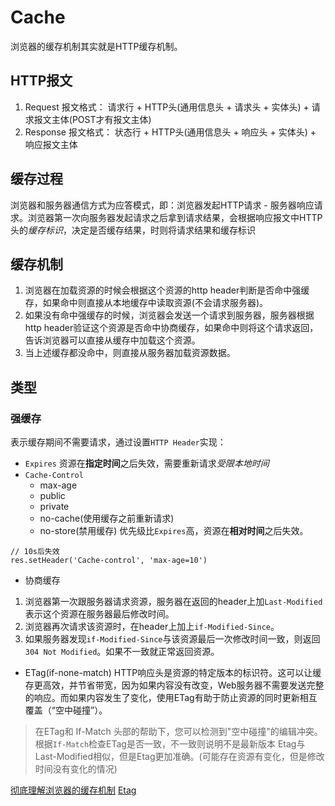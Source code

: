 # Cache
浏览器的缓存机制其实就是HTTP缓存机制。

## HTTP报文
1. Request
报文格式：
请求行 + HTTP头(通用信息头 + 请求头 + 实体头) + 请求报文主体(POST才有报文主体)
2. Response
报文格式：
状态行 + HTTP头(通用信息头 + 响应头 + 实体头) + 响应报文主体

## 缓存过程
浏览器和服务器通信方式为应答模式，即：浏览器发起HTTP请求 - 服务器响应请求。浏览器第一次向服务器发起请求之后拿到请求结果，会根据响应报文中HTTP头的*缓存标识*，决定是否缓存结果，时则将请求结果和缓存标识

## 缓存机制
1. 浏览器在加载资源的时候会根据这个资源的http header判断是否命中强缓存，如果命中则直接从本地缓存中读取资源(不会请求服务器)。
2. 如果没有命中强缓存的时候，浏览器会发送一个请求到服务器，服务器根据http header验证这个资源是否命中协商缓存，如果命中则将这个请求返回，告诉浏览器可以直接从缓存中加载这个资源。
3. 当上述缓存都没命中，则直接从服务器加载资源数据。
## 类型
### 强缓存
表示缓存期间不需要请求，通过设置`HTTP Header`实现：
+ `Expires`
资源在**指定时间**之后失效，需要重新请求*受限本地时间*
+ `Cache-Control`
  - max-age
  - public
  - private
  - no-cache(使用缓存之前重新请求)
  - no-store(禁用缓存)
优先级比`Expires`高，资源在**相对时间**之后失效。
```
// 10s后失效
res.setHeader('Cache-control', 'max-age=10')
```
+ 协商缓存
1. 浏览器第一次跟服务器请求资源，服务器在返回的header上加`Last-Modified`表示这个资源在服务器最后修改时间。
2. 浏览器再次请求该资源时，在header上加上`if-Modified-Since`。
3. 如果服务器发现`if-Modified-Since`与该资源最后一次修改时间一致，则返回`304 Not Modified`。如果不一致就正常返回资源。
  -  ETag(if-none-match)
  HTTP响应头是资源的特定版本的标识符。这可以让缓存更高效，并节省带宽，因为如果内容没有改变，Web服务器不需要发送完整的响应。而如果内容发生了变化，使用ETag有助于防止资源的同时更新相互覆盖（“空中碰撞”）。
  > 在ETag和 If-Match 头部的帮助下，您可以检测到"空中碰撞"的编辑冲突。
  > 根据`If-Match`检查ETag是否一致，不一致则说明不是最新版本
  > Etag与Last-Modified相似，但是Etag更加准确。(可能存在资源有变化，但是修改时间没有变化的情况)


[彻底理解浏览器的缓存机制](https://heyingye.github.io/2018/04/16/%E5%BD%BB%E5%BA%95%E7%90%86%E8%A7%A3%E6%B5%8F%E8%A7%88%E5%99%A8%E7%9A%84%E7%BC%93%E5%AD%98%E6%9C%BA%E5%88%B6/)
[Etag](https://developer.mozilla.org/zh-CN/docs/Web/HTTP/Headers/ETag)